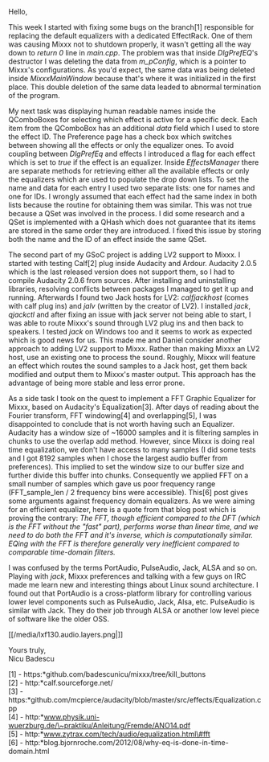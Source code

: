Hello,

This week I started with fixing some bugs on the branch\[1\] responsible
for replacing the default equalizers with a dedicated EffectRack. One of
them was causing Mixxx not to shutdown properly, it wasn't getting all
the way down to *return 0* line in *main.cpp*. The problem was that
inside *DlgPrefEQ*'s destructor I was deleting the data from
*m\_pConfig*, which is a pointer to Mixxx's configurations. As you'd
expect, the same data was being deleted inside *MixxxMainWindow* because
that's where it was initialized in the first place. This double deletion
of the same data leaded to abnormal termination of the program.

My next task was displaying human readable names inside the QComboBoxes
for selecting which effect is active for a specific deck. Each item from
the QComboBox has an additional *data* field which I used to store the
effect ID. The Preference page has a check box which switches between
showing all the effects or only the equalizer ones. To avoid coupling
between *DlgPrefEq* and effects I introduced a flag for each effect
which is set to *true* if the effect is an equalizer. Inside
*EffectsManager* there are separate methods for retrieving either all
the available effects or only the equalizers which are used to populate
the drop down lists. To set the name and data for each entry I used two
separate lists: one for names and one for IDs. I wrongly assumed that
each effect had the same index in both lists because the routine for
obtaining them was similar. This was not true because a QSet was
involved in the process. I did some research and a QSet is implemented
with a QHash which does not guarantee that its items are stored in the
same order they are introduced. I fixed this issue by storing both the
name and the ID of an effect inside the same QSet.

The second part of my GSoC project is adding LV2 support to Mixxx. I
started with testing Calf\[2\] plug inside Audacity and Ardour. Audacity
2.0.5 which is the last released version does not support them, so I had
to compile Audacity 2.0.6 from sources. After installing and
uninstalling libraries, resolving conflicts between packages I managed
to get it up and running. Afterwards I found two Jack hosts for LV2:
*calfjackhost* (comes with calf plug ins) and *jalv* (written by the
creator of LV2). I installed *jack*, *qjackctl* and after fixing an
issue with jack server not being able to start, I was able to route
Mixxx's sound through LV2 plug ins and then back to speakers. I tested
*jack* on Windows too and it seems to work as expected which is good
news for us. This made me and Daniel consider another approach to adding
LV2 support to Mixxx. Rather than making Mixxx an LV2 host, use an
existing one to process the sound. Roughly, Mixxx will feature an effect
which routes the sound samples to a Jack host, get them back modified
and output them to Mixxx's master output. This approach has the
advantage of being more stable and less error prone.

As a side task I took on the quest to implement a FFT Graphic Equalizer
for Mixxx, based on Audacity's Equalization\[3\]. After days of reading
about the Fourier transform, FFT windowing\[4\] and overlapping\[5\], I
was disappointed to conclude that is not worth having such an Equalizer.
Audacity has a window size of \~16000 samples and it is filtering
samples in chunks to use the overlap add method. However, since Mixxx is
doing real time equalization, we don't have access to many samples (I
did some tests and I got 8192 samples when I chose the largest audio
buffer from preferences). This implied to set the window size to our
buffer size and further divide this buffer into chunks. Consequently we
applied FFT on a small number of samples which gave us poor frequency
range (FFT\_sample\_len / 2 frequency bins were accessible). This\[6\]
post gives some arguments against frequency domain equalizers. As we
were aiming for an efficient equalizer, here is a quote from that blog
post which is proving the contrary: *The FFT, though efficient compared
to the DFT (which is the FFT without the "fast" part), performs worse
than linear time, and we need to do both the FFT and it's inverse, which
is computationally similar. EQing with the FFT is therefore generally
very inefficient compared to comparable time-domain filters.*

I was confused by the terms PortAudio, PulseAudio, Jack, ALSA and so on.
Playing with *jack*, Mixxx preferences and talking with a few guys on
IRC made me learn new and interesting things about Linux sound
architecture. I found out that PortAudio is a cross-platform library for
controlling various lower level components such as PulseAudio, Jack,
Alsa, etc. PulseAudio is similar with Jack. They do their job through
ALSA or another low level piece of software like the older OSS.

[[/media/lxf130.audio.layers.png|]]

Yours truly,  
Nicu Badescu

\[1\] - https:*github.com/badescunicu/mixxx/tree/kill\_buttons  
\[2\] - http:*calf.sourceforge.net/  
\[3\] -
https:*github.com/mcpierce/audacity/blob/master/src/effects/Equalization.cpp  
\[4\] -
http:*www.physik.uni-wuerzburg.de/\~praktiku/Anleitung/Fremde/ANO14.pdf  
\[5\] - http:*www.zytrax.com/tech/audio/equalization.html\#fft  
\[6\] -
http:*blog.bjornroche.com/2012/08/why-eq-is-done-in-time-domain.html
